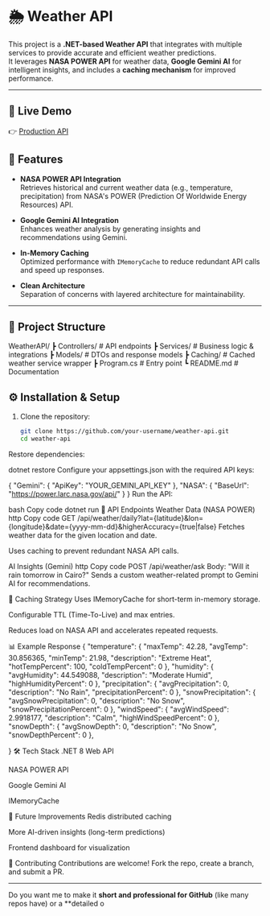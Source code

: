 # 🌦️ Weather API

This project is a **.NET-based Weather API** that integrates with multiple services to provide accurate and efficient weather predictions.  
It leverages **NASA POWER API** for weather data, **Google Gemini AI** for intelligent insights, and includes a **caching mechanism** for improved performance.

---
## 🔗 Live Demo

👉 [Production API](https://weatherprediction-production-2120.up.railway.app/index.html)  

## 🚀 Features

- **NASA POWER API Integration**  
  Retrieves historical and current weather data (e.g., temperature, precipitation) from NASA's POWER (Prediction Of Worldwide Energy Resources) API.

- **Google Gemini AI Integration**  
  Enhances weather analysis by generating insights and recommendations using Gemini.

- **In-Memory Caching**  
  Optimized performance with `IMemoryCache` to reduce redundant API calls and speed up responses.

- **Clean Architecture**  
  Separation of concerns with layered architecture for maintainability.

---

## 📂 Project Structure

WeatherAPI/
┣ Controllers/ # API endpoints
┣ Services/ # Business logic & integrations
┣ Models/ # DTOs and response models
┣ Caching/ # Cached weather service wrapper
┣ Program.cs # Entry point
┗ README.md # Documentation



## ⚙️ Installation & Setup

1. Clone the repository:
   ```bash
   git clone https://github.com/your-username/weather-api.git
   cd weather-api
Restore dependencies:


dotnet restore
Configure your appsettings.json with the required API keys:


{
  "Gemini": {
    "ApiKey": "YOUR_GEMINI_API_KEY"
  },
  "NASA": {
    "BaseUrl": "https://power.larc.nasa.gov/api/"
  }
}
Run the API:

bash
Copy code
dotnet run
📡 API Endpoints
Weather Data (NASA POWER)
http
Copy code
GET /api/weather/daily?lat={latitude}&lon={longitude}&date={yyyy-mm-dd}&higherAccuracy={true|false}
Fetches weather data for the given location and date.

Uses caching to prevent redundant NASA API calls.

AI Insights (Gemini)
http
Copy code
POST /api/weather/ask
Body: "Will it rain tomorrow in Cairo?"
Sends a custom weather-related prompt to Gemini AI for recommendations.

🧠 Caching Strategy
Uses IMemoryCache for short-term in-memory storage.

Configurable TTL (Time-To-Live) and max entries.

Reduces load on NASA API and accelerates repeated requests.

📊 Example Response
{
  "temperature": {
    "maxTemp": 42.28,
    "avgTemp": 30.856365,
    "minTemp": 21.98,
    "description": "Extreme Heat",
    "hotTempPercent": 100,
    "coldTempPercent": 0
  },
  "humidity": {
    "avgHumidity": 44.549088,
    "description": "Moderate Humid",
    "highHumidityPercent": 0
  },
  "precipitation": {
    "avgPrecipitation": 0,
    "description": "No Rain",
    "precipitationPercent": 0
  },
  "snowPrecipitation": {
    "avgSnowPrecipitation": 0,
    "description": "No Snow",
    "snowPrecipitationPercent": 0
  },
  "windSpeed": {
    "avgWindSpeed": 2.9918177,
    "description": "Calm",
    "highWindSpeedPercent": 0
  },
  "snowDepth": {
    "avgSnowDepth": 0,
    "description": "No Snow",
    "snowDepthPercent": 0
  },
 
}
🛠️ Tech Stack
.NET 8 Web API

NASA POWER API

Google Gemini AI

IMemoryCache

📌 Future Improvements
Redis distributed caching

More AI-driven insights (long-term predictions)

Frontend dashboard for visualization

🤝 Contributing
Contributions are welcome!
Fork the repo, create a branch, and submit a PR.





---

Do you want me to make it **short and professional for GitHub** (like many repos have) or a **detailed o
